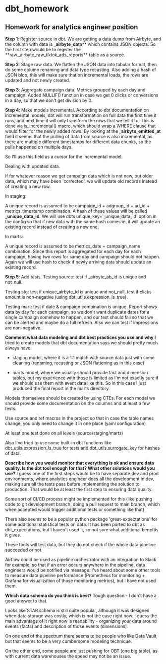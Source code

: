 # dbt_homework

## Homework for analytics engineer position

**Step 1**: Register source in dbt.
We are getting a data dump from Airbyte, and the column with data is **\_airbyte_dat**a** which contains JSON objects.
So the first step would be to register the **raw.\_airbyte_raw_tiktok_ads_reports\*\* table as a source.

**Step 2**: Stage raw data.
We flatten the JSON data into tabular format, then do some column renaming and data type recasting.
Also adding a hash of JSON blob, this will make sure that on incremental loads, the rows are updated and not newly created.

**Step 3**: Aggregate campaign data. Metrics grouped by each day and campaign. Added NULLIF() function in case we get 0 clicks or conversions in a day, so that we don't get division by 0.

**Step 4**: Make models incremental.
According to dbt documentation on incremental models, dbt will run transformation on full data the first time it runs, and next time it will only transform the rows that we tell it to.
This is done via is_incremental() macro, which should wrap a WHERE clause that would filter for the newly added rows.
By looking at the **\_airbyte_emitted_at** field it seems that the pulling of data from source is also incremental, as there are multiple different timestamps for different data chunks, so the pulls happened on multiple days.

So I'll use this field as a cursor for the incremental model.

Dealing with updated data.

If for whatever reason we get campaign data which is not new, but older data, which may have been 'corrected', we will update old records instead of creating a new row.

In staging:

A unique record is assumed to be campaign_id + adgroup_id + ad_id + metrics_timestamp combination. A hash of these values will be called **\_unique_data_id**. We will use dbts unique_key='\_unique_data_id' option in the config so that if new data with the same hash comes in, it will update an existing record instead of creating a new one.

In marts:

A unique record is assumed to be metrics_date + campaign_name combination. Since this report is aggregated for each day for each campaign, having two rows for same day and campaign should not happen. Again we will use hash to check if newly arriving data should update an existing record.

**Step 5**: Add tests.
Testing source: test if \_airbyte_ab_id is unique and not_null.

Testing stg: test if unique_airbyte_id is unique and not_null, test if clicks amount is non-negative (using dbt_utils.expression_is_true).

Testing mart: test if date & campaign combination is unique. Report shows data by day for each campaign, so we don't want duplicate dates for a single campaign somehow to happen, and our test should fail so that we can be alerted and maybe do a full refresh. Also we can test if impressions are non-negative.

**Comment what data modeling and dbt best practices you use and why**
I tried to create models that dbt documentation says we should pretty much always have:

- staging model, where it is a 1:1 match with source data just with some cleaning (renaming, recasting or JSON flattening as in this case)

- marts model, where we usually should provide fact and dimension tables, but my experience with those is limited as I'm not exactly sure if we should use them with event data like this. So in this case I just produced the final report in the marts directory.

Models themselves should be created by using CTEs.
For each model we should provide some documentation on the columns and at least a few tests.

Use source and ref macros in the project so that in case the table names change, you only need to change it in one place (yaml configuration)

At least one test done on all levels (source/staging/marts)

Also I've tried to use some built-in dbt functions like dbt_utils.expression_is_true for tests and dbt_utils.surrogate_key for hashes of data.

**Describe how you would monitor that everything is ok and ensure data quality. Is the dbt tool enough for that? What other solutions would you use?**
I guess one of the first steps would be to have separate dev and prod environments, where analytics engineer does all the development in dev, making sure all the tests pass before implementing the solution to production.
That would be at least the first step to ensuring data quality.

Some sort of CI/CD process might be implemented for this (like pushing code to git development branch, doing a pull request to main branch, which when accepted would trigger additional tests or something like that)

There also seems to be a popular python package 'great-expectations' for some additional statistical tests on data. It has been ported to dbt as dbt_expectations, but I haven't used it, so not sure what additional benefits it gives.

These tools will test data, but they do not check if the whole data pipeline succeeded or not.

Airflow could be used as pipeline orchestrator with an integration to Slack for example, so that if an error occurs anywhere in the pipeline, data engineers would be notified via message.
I've heard about some other tools to measure data pipeline performance (Prometheus for monitoring + Grafana for visualization of those monitoring metrics), but I have not used them.

**Which data schema do you think is best?**
Tough question - I don't have a good answer to that.

Looks like STAR schema is still quite popular, although it was designed when data storage was costly, which is not the case right now. I guess the main advantage of it right now is readability - organizing your data around events (facts) and description of those events (dimensions).

On one end of the spectrum there seems to be people who like Data Vault, but that seems to be a very cumbersome modeling technique.

On the other end, some people are just pushing for OBT (one big table), as with current data warehouses the speed may not be an issue.

